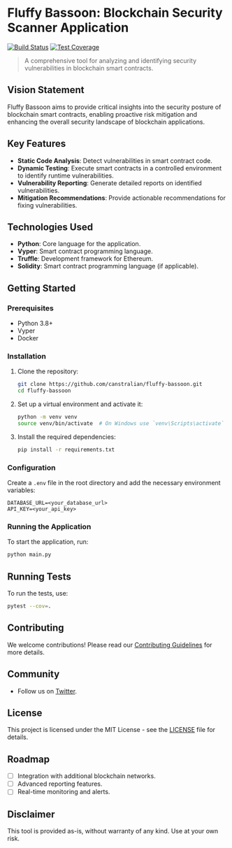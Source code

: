 # Fluffy Bassoon: Blockchain Security Scanner Application

[![Build Status](https://github.com/canstralian/fluffy-bassoon/actions/workflows/ci.yml/badge.svg)](https://github.com/canstralian/fluffy-bassoon/actions)
[![Test Coverage](https://codecov.io/gh/canstralian/fluffy-bassoon/branch/main/graph/badge.svg)](https://codecov.io/gh/canstralian/fluffy-bassoon)

> A comprehensive tool for analyzing and identifying security vulnerabilities in blockchain smart contracts.

## Vision Statement
Fluffy Bassoon aims to provide critical insights into the security posture of blockchain smart contracts, enabling proactive risk mitigation and enhancing the overall security landscape of blockchain applications.

## Key Features
- **Static Code Analysis**: Detect vulnerabilities in smart contract code.
- **Dynamic Testing**: Execute smart contracts in a controlled environment to identify runtime vulnerabilities.
- **Vulnerability Reporting**: Generate detailed reports on identified vulnerabilities.
- **Mitigation Recommendations**: Provide actionable recommendations for fixing vulnerabilities.

## Technologies Used
- **Python**: Core language for the application.
- **Vyper**: Smart contract programming language.
- **Truffle**: Development framework for Ethereum.
- **Solidity**: Smart contract programming language (if applicable).

## Getting Started

### Prerequisites
- Python 3.8+
- Vyper
- Docker

### Installation
1. Clone the repository:
   ```bash
   git clone https://github.com/canstralian/fluffy-bassoon.git
   cd fluffy-bassoon
   ```
2. Set up a virtual environment and activate it:
   ```bash
   python -m venv venv
   source venv/bin/activate  # On Windows use `venv\Scripts\activate`
   ```
3. Install the required dependencies:
   ```bash
   pip install -r requirements.txt
   ```

### Configuration
Create a `.env` file in the root directory and add the necessary environment variables:
```env
DATABASE_URL=<your_database_url>
API_KEY=<your_api_key>
```

### Running the Application
To start the application, run:
```bash
python main.py
```

## Running Tests
To run the tests, use:
```bash
pytest --cov=.
```

## Contributing
We welcome contributions! Please read our [Contributing Guidelines](CONTRIBUTING.md) for more details.

## Community
- Follow us on [Twitter](https://twitter.com/dotcomhunters).

## License
This project is licensed under the MIT License - see the [LICENSE](LICENSE) file for details.

## Roadmap
- [ ] Integration with additional blockchain networks.
- [ ] Advanced reporting features.
- [ ] Real-time monitoring and alerts.

## Disclaimer
This tool is provided as-is, without warranty of any kind. Use at your own risk.
